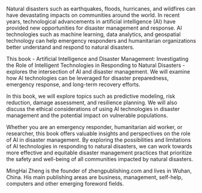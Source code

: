 
Natural disasters such as earthquakes, floods, hurricanes, and wildfires can have devastating impacts on communities around the world. In recent years, technological advancements in artificial intelligence (AI) have provided new opportunities for disaster management and response. AI technologies such as machine learning, data analytics, and geospatial technology can help emergency responders and humanitarian organizations better understand and respond to natural disasters.

This book - Artificial Intelligence and Disaster Management: Investigating the Role of Intelligent Technologies in Responding to Natural Disasters - explores the intersection of AI and disaster management. We will examine how AI technologies can be leveraged for disaster preparedness, emergency response, and long-term recovery efforts.

In this book, we will explore topics such as predictive modeling, risk reduction, damage assessment, and resilience planning. We will also discuss the ethical considerations of using AI technologies in disaster management and the potential impact on vulnerable populations.

Whether you are an emergency responder, humanitarian aid worker, or researcher, this book offers valuable insights and perspectives on the role of AI in disaster management. By exploring the possibilities and limitations of AI technologies in responding to natural disasters, we can work towards more effective and equitable disaster management practices that prioritize the safety and well-being of all communities impacted by natural disasters.

MingHai Zheng is the founder of zhengpublishing.com and lives in Wuhan, China. His main publishing areas are business, management, self-help, computers and other emerging foreword fields.
